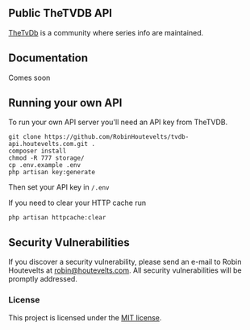## Public TheTVDB API

[TheTvDb](http://thetvdb.com/) is a community where series info are maintained.

## Documentation

Comes soon

## Running your own API

To run your own API server you'll need an API key from TheTVDB.

    git clone https://github.com/RobinHoutevelts/tvdb-api.houtevelts.com.git .
    composer install
    chmod -R 777 storage/
    cp .env.example .env
    php artisan key:generate

Then set your API key in `/.env`

If you need to clear your HTTP cache run

    php artisan httpcache:clear

## Security Vulnerabilities

If you discover a security vulnerability, please send an e-mail to Robin Houtevelts at robin@houtevelts.com. All security vulnerabilities will be promptly addressed.

### License

This project is licensed under the [MIT license](http://opensource.org/licenses/MIT).
